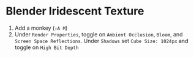 # Blender Iridescent Texture

1. Add a monkey (`⇧A M`)
1. Under `Render Properties`, toggle on `Ambient Occlusion`, `Bloom`, and `Screen Space Reflections`. Under `Shadows` set `Cube Size: 1024px` and toggle on `High Bit Depth`
